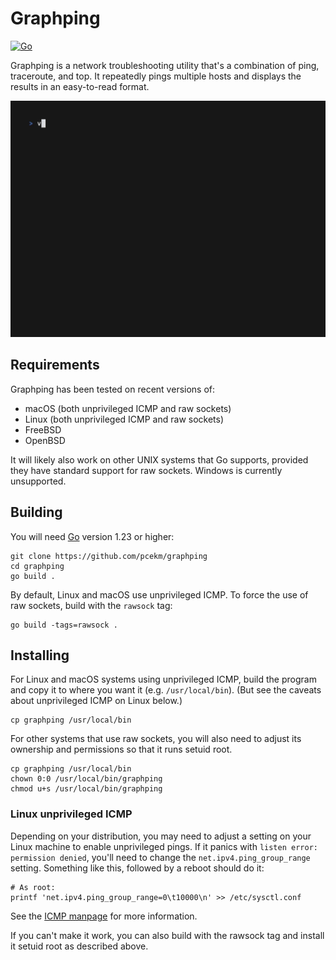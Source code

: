 # Graphping

[![Go](https://github.com/pcekm/graphping/actions/workflows/go.yml/badge.svg)](https://github.com/pcekm/graphping/actions/workflows/go.yml)

Graphping is a network troubleshooting utility that's a combination of ping,
traceroute, and top. It repeatedly pings multiple hosts and displays the results
in an easy-to-read format.

![](demo.gif)

## Requirements

Graphping has been tested on recent versions of:

- macOS (both unprivileged ICMP and raw sockets)
- Linux (both unprivileged ICMP and raw sockets)
- FreeBSD
- OpenBSD

It will likely also work on other UNIX systems that Go supports, provided they
have standard support for raw sockets. Windows is currently unsupported.

## Building

You will need [Go](https://go.dev/doc/install) version 1.23 or higher:

```shell
git clone https://github.com/pcekm/graphping
cd graphping
go build .
```

By default, Linux and macOS use unprivileged ICMP. To force the use of raw
sockets, build with the `rawsock` tag:

```shell
go build -tags=rawsock .
```

## Installing

For Linux and macOS systems using unprivileged ICMP, build the program and copy
it to where you want it (e.g. `/usr/local/bin`). (But see the caveats about
unprivileged ICMP on Linux below.)

```shell
cp graphping /usr/local/bin
```

For other systems that use raw sockets, you will also need to adjust its
ownership and permissions so that it runs setuid root.

```shell
cp graphping /usr/local/bin
chown 0:0 /usr/local/bin/graphping
chmod u+s /usr/local/bin/graphping
```

### Linux unprivileged ICMP

Depending on your distribution, you may need to adjust a setting on your Linux
machine to enable unprivileged pings. If it panics with
`listen error: permission denied`, you'll need to change the
`net.ipv4.ping_group_range` setting. Something like this, followed by a reboot
should do it:

```shell
# As root:
printf 'net.ipv4.ping_group_range=0\t10000\n' >> /etc/sysctl.conf
```

See the [ICMP manpage](https://man7.org/linux/man-pages/man7/icmp.7.html) for
more information.

If you can't make it work, you can also build with the rawsock tag and install
it setuid root as described above.
